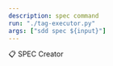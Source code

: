 ```yaml
---
description: spec command
run: "./tag-executor.py"
args: ["sdd spec ${input}"]
---
```


📋 SPEC Creator

